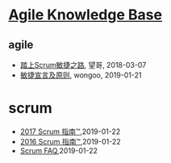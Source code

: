 # [Agile Knowledge Base](http://agile.sisopipo.com)

## agile
* [踏上Scrum敏捷之路](/agile-scrum), 望哥, 2018-03-07
* [敏捷宣言及原则](/agile-manifesto), wongoo, 2019-01-21
# scrum
* [2017 Scrum 指南™](/scrum/scrum-guide-2017),2019-01-22
* [2016 Scrum 指南™](/scrum/scrum-guide-2016),2019-01-22
* [Scrum FAQ](/scrum/scrum-faq),2019-01-22
